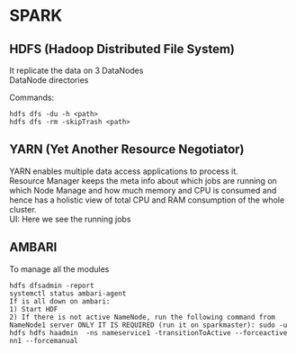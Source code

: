 # SPARK
## HDFS (Hadoop Distributed File System)
It replicate the data on 3 DataNodes  
DataNode directories  

Commands:
```
hdfs dfs -du -h <path>
hdfs dfs -rm -skipTrash <path>
```

## YARN (Yet Another Resource Negotiator)
YARN enables multiple data access applications to process it.  
Resource Manager keeps the meta info about which jobs are running on which Node Manage and how much memory and CPU is consumed and hence has a holistic view of total CPU and RAM consumption of the whole cluster.  
UI: Here we see the running jobs  

## AMBARI
To manage all the modules  

```
hdfs dfsadmin -report
systemctl status ambari-agent
If is all down on ambari:  
1) Start HDF
2) If there is not active NameNode, run the following command from NameNode1 server ONLY IT IS REQUIRED (run it on sparkmaster): sudo -u hdfs hdfs haadmin  -ns nameservice1 -transitionToActive --forceactive nn1 --forcemanual  
```
